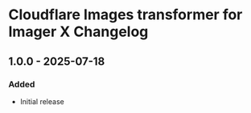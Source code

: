 # Cloudflare Images transformer for Imager X Changelog

## 1.0.0 - 2025-07-18

### Added
- Initial release
